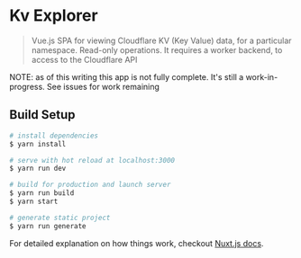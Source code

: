 # Kv Explorer

> Vue.js SPA for viewing Cloudflare KV (Key Value) data, for a particular namespace. Read-only operations. It requires
> a worker backend, to access to the Cloudflare API

NOTE: as of this writing this app is not fully complete. It's still a work-in-progress. See issues for work remaining

## Build Setup

``` bash
# install dependencies
$ yarn install

# serve with hot reload at localhost:3000
$ yarn run dev

# build for production and launch server
$ yarn run build
$ yarn start

# generate static project
$ yarn run generate
```

For detailed explanation on how things work, checkout [Nuxt.js docs](https://nuxtjs.org).
